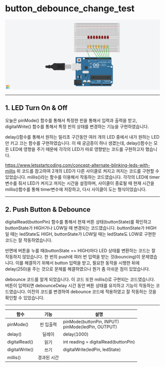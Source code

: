 # button_debounce_change_test
 
![Tinkercad Image](/LED3_Practice.png)

<hr/>

## 1. LED Turn On & Off

오늘은 pinMode() 함수를 통해서 특정한 핀을 통해서 입력과 출력을 받고, digitalWrite() 함수를 통해서 특정 핀의 상태를 변경하는 기능을 구현하였습니다.

delay()함수를 통해서 원하는 밀리초 구간동안 여러 개의 LED 중에서 내가 원하는 LED만 키고 끄는 함수를 구현하였습니다. 이 때 궁금증이 하나 생겼는데, delay()함수는 모든 LED에 영향을 주기 때문에 각각의 LED가 따로 영향받는 코드를 구현하고자 했습니다.

https://www.letsstartcoding.com/concept-alternate-blinking-leds-with-millis
위 코드를 참고하여 2개의 LED가 다른 사이클로 켜지고 꺼지는 코드를 구현할 수 있었습니다. millis()라는 함수를 이용해서 작동하는 코드였습니다. 각각의 LED에 timer변수를 줘서 LED가 켜지고 꺼지는 시간을 설정하며, 사이클이 종료될 때 현재 시간을 millis()함수를 통해 timer변수에 저장하고, 다시 사이클이 도는 형식이었습니다.

<hr/>

## 2. Push Button & Debounce

digitalRead(buttonPin) 함수를 통해서 현재 버튼 상태(buttonState)를 확인하고 buttonState가 HIGH거나 LOW일 때 변경되는 코드였습니다. buttonState가 HIGH일 때는 ledState도 HIGH, buttonState가 LOW일 때는 ledState도 LOW로 구현한 코드는 잘 작동하였습니다. 

반면에 버튼을 누를 때(buttonState == HIGH)마다 LED 상태를 변환하는 코드는 잘 작동하지 않았습니다. 한 번의 push에 여러 번 입력을 받는 것(bouncing)이 문제였습니다. 이를 해결하기 위해서 button 입력을 받고, 필요한 동작을 시행한 뒤에 delay(250)을 주는 것으로 문제를 해결하였으나 뭔가 좀 아쉬운 점이 있었습니다.

debounce 코드를 알게 되었습니다. 이 코드 또한 millis()로 구현되는 코드였습니다. 버튼이 입력되면 debounceDelay 시간 동안 버튼 상태를 유지하고 기능이 작동하는 코드였습니다. 이전의 코드를 변경하여 debounce 코드에 적용하였고 잘 작동하는 것을 확인할 수 있었습니다.

<hr/>

|함수|기능|설명|
|------|:---:|---|
|pinMode()|핀 입출력|pinMode(buttonPin, INPUT)<br>pinMode(ledPin, OUTPUT)|
|delay()|딜레이|delay(1000)|
|digitalRead()|읽기|int reading = digitalRead(buttonPin)|
|digitalWrite()|쓰기|digitalWrite(ledPin, ledState)|
|millis()|경과된 시간||
